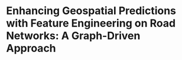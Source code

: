 # Enhancing Geospatial Predictions with Feature Engineering on Road Networks: A Graph-Driven Approach
